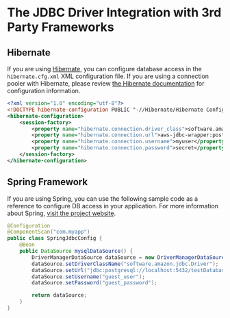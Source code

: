 # The JDBC Driver Integration with 3rd Party Frameworks

## Hibernate

If you are using [Hibernate](https://hibernate.org/orm/), you can configure database access in the `hibernate.cfg.xml` XML configuration file. If you are using a connection pooler with Hibernate, please review [the Hibernate documentation](https://docs.jboss.org/hibernate/orm/current/quickstart/html_single/#hibernate-gsg-tutorial-basic-config) for configuration information.

```hibernate.cfg.xml
<?xml version="1.0" encoding="utf-8"?>
<!DOCTYPE hibernate-configuration PUBLIC "-//Hibernate/Hibernate Configuration DTD 3.0//EN" "http://hibernate.sourceforge.net/hibernate-configuration-3.0.dtd">
<hibernate-configuration>
    <session-factory>
        <property name="hibernate.connection.driver_class">software.amazon.jdbc.Driver</property>
        <property name="hibernate.connection.url">aws-jdbc-wrapper:postgresql://localhost/mydatabase</property>
        <property name="hibernate.connection.username">myuser</property>
        <property name="hibernate.connection.password">secret</property>
    </session-factory>
</hibernate-configuration>
```

## Spring Framework

If you are using Spring, you can use the following sample code as a reference to configure DB access in your application. For more information about Spring, [visit the project website](https://spring.io/).

```SpringJdbcConfig.java
@Configuration
@ComponentScan("com.myapp")
public class SpringJdbcConfig {
    @Bean
    public DataSource mysqlDataSource() {
        DriverManagerDataSource dataSource = new DriverManagerDataSource();
        dataSource.setDriverClassName("software.amazon.jdbc.Driver");
        dataSource.setUrl("jdbc:postgresql://localhost:5432/testDatabase");
        dataSource.setUsername("guest_user");
        dataSource.setPassword("guest_password");

        return dataSource;
    }
}
```